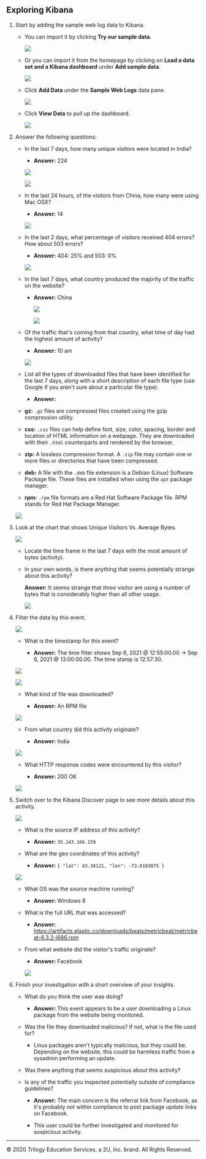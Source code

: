## Exploring Kibana

1. Start by adding the sample web log data to Kibana.

    - You can import it by clicking **Try our sample data**.

        ![](Images/Welcome.png)

    - Or you can import it from the homepage by clicking on **Load a data set and a Kibana dashboard** under **Add sample data**.

        ![](Images/add-data.png)

    - Click **Add Data** under the **Sample Web Logs** data pane.

        ![](Images/sampledata.png)

    - Click **View Data** to pull up the dashboard.

        ![](Images/view-data.png)

2. Answer the following questions:

    - In the last 7 days, how many unique visitors were located in India?

       - **Answer:** 224

        ![](Images/India.png)

        ![](Images/india-unique.PNG)

    - In the last 24 hours, of the visitors from China, how many were using Mac OSX?

       - **Answer:** 14

        ![](Images/china-osx.PNG)

    - In the last 2 days, what percentage of visitors received 404 errors? How about 503 errors?

        - **Answer:** 404: 25% and 503: 0%

         ![](Images/404-503.png)

    - In the last 7 days, what country produced the majority of the traffic on the website?

        - **Answer:** China

          ![](Images/most-traffic.png)

          ![](Images/most-traffic2.png)

    - Of the traffic that's coming from that country, what time of day had the highest amount of activity?

        - **Answer:** 10 am

         ![](Images/hour-day.png)

    - List all the types of downloaded files that have been identified for the last 7 days, along with a short description of each file type (use Google if you aren't sure about a particular file type).

        - **Answer:**
    - **gz:** `.gz` files are compressed files created using the gzip compression utility.
            
    - **css:** `.css` files can help define font, size, color, spacing, border and location of HTML information on a webpage. They are downloaded with their `.html` counterparts and rendered by the browser.
            
    - **zip:** A lossless compression format. A `.zip` file may contain one or more files or directories that have been compressed.
            
    - **deb:** A file with the `.deb` file extension is a Debian (Linux) Software Package file. These files are installed when using the `apt` package manager.
            
    - **rpm:** `.rpm` file formats are a Red Hat Software Package file. RPM stands for Red Hat Package Manager.
        
     ![](Images/files-downloaded.png)
    
3. Look at the chart that shows Unique Visitors Vs. Average Bytes.

    ![](Images/visitors-vs-bytes.png)

    - Locate the time frame in the last 7 days with the most amount of bytes (activity).

    - In your own words, is there anything that seems potentially strange about this activity?

        **Answer:** It seems strange that _three_ visitor are using a number of bytes that is considerably higher than all other usage.

         ![](Images/outstanding-traffic.png)

4. Filter the data by this event.

     ![](Images/filtered-by-visit.png)

    - What is the timestamp for this event?
      
        - **Answer:** The time filter shows Sep 6, 2021 @ 12:55:00.00 -> Sep 6, 2021 @ 13:00:00.00. The time stamp is 12:57:30.

     ![](Images/Time-stamp.png)

     ![](Images/time-stamp2.png)

    - What kind of file was downloaded?

       - **Answer:** An RPM file

     ![](Images/file-downloaded.png)
        
    - From what country did this activity originate?

        - **Answer:** India

     ![](Images/india2.png)    
        
    - What HTTP response codes were encountered by this visitor?

        - **Answer:** 200 OK

     ![](Images/404-png.png)

5. Switch over to the Kibana Discover page to see more details about this activity.

    ![](Images/Discover.png)

    - What is the source IP address of this activity?

        - **Answer:** `35.143.166.159`
    
    - What are the geo coordinates of this activity?

        - **Answer:** `{ "lat": 43.34121, "lon": -73.6103075 }`

     ![](Images/ip-geo.png)    
    
    - What OS was the source machine running?

        - **Answer:** Windows 8
    
    - What is the full URL that was accessed?

        - **Answer:** https://artifacts.elastic.co/downloads/beats/metricbeat/metricbeat-6.3.2-i686.rpm
    
    - From what website did the visitor's traffic originate?

        - **Answer:** Facebook

       ![](Images/url-fb.png)

6. Finish your investigation with a short overview of your insights.

    - What do you think the user was doing?

        - **Answer:** This event appears to be a user downloading a Linux package from the website being monitored. 

    - Was the file they downloaded malicious? If not, what is the file used for?

        - Linux packages aren't typically malicious, but they could be. Depending on the website, this could be harmless traffic from a sysadmin performing an update.

    - Was there anything that seems suspicious about this activity? 
    - Is any of the traffic you inspected potentially outside of compliance guidelines?

        - **Answer:** The main concern is the referral link from Facebook, as it's probably not within compliance to post package update links on Facebook.

        - This user could be further investigated and monitored for suspicious activity.


---
© 2020 Trilogy Education Services, a 2U, Inc. brand. All Rights Reserved.  

